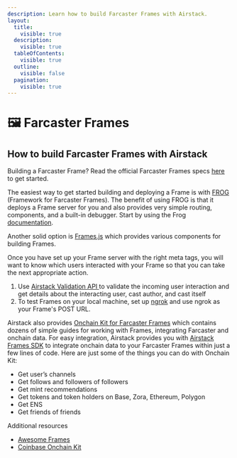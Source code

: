 ```yaml
---
description: Learn how to build Farcaster Frames with Airstack.
layout:
  title:
    visible: true
  description:
    visible: true
  tableOfContents:
    visible: true
  outline:
    visible: false
  pagination:
    visible: true
---
```


# 🖼️ Farcaster Frames

## How to build Farcaster Frames with Airstack

Building a Farcaster Frame? Read the official Farcaster Frames specs [here](https://www.notion.so/4bd47fe97dc74a42a48d3a234636d8c5?pvs=21) to get started.

The easiest way to get started building and deploying a Frame is with [FROG](https://www.paradigm.xyz/2024/02/frames) (Framework for Farcaster Frames). The benefit of using FROG is that it deploys a Frame server for you and also provides very simple routing, components, and a built-in debugger. Start by using the Frog [documentation](https://frog.fm/getting-started).

Another solid option is [Frames.js](https://framesjs.org/) which provides various components for building Frames.

Once you have set up your Frame server with the right meta tags, you will want to know which users interacted with your Frame so that you can take the next appropriate action.

1. Use [Airstack Validation API ](https://github.com/Airstack-xyz/airstack-frames-sdk?tab=readme-ov-file#validateframesmessage)to validate the incoming user interaction and get details about the interacting user, cast author, and cast itself
2. To test Frames on your local machine, set up [ngrok](https://ngrok.com/download) and use ngrok as your Frame's POST URL.

Airstack also provides [Onchain Kit for Farcaster Frames](https://docs.airstack.xyz/airstack-docs-and-faqs/guides/farcaster/airstack-onchain-kit-for-farcaster-frames) which contains dozens of simple guides for working with Frames, integrating Farcaster and onchain data. For easy integration, Airstack provides you with [Airstack Frames SDK](https://github.com/Airstack-xyz/airstack-frames-sdk) to integrate onchain data to your Farcaster Frames within just a few lines of code. Here are just some of the things you can do with Onchain Kit:

* Get user’s channels
* Get follows and followers of followers
* Get mint recommendations
* Get tokens and token holders on Base, Zora, Ethereum, Polygon
* Get ENS
* Get friends of friends

Additional resources

* [Awesome Frames](https://github.com/davidfurlong/awesome-frames)
* [Coinbase Onchain Kit](https://onchainkit.xyz/)
